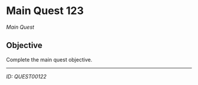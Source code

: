 # Main Quest 123

*Main Quest*

## Objective
Complete the main quest objective.

---
*ID: QUEST00122*
